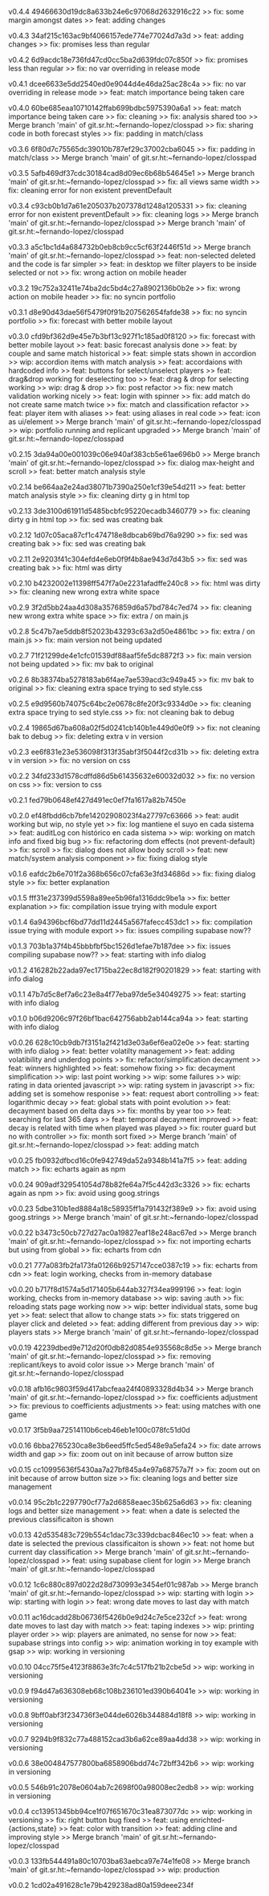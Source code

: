 v0.4.4 49466630d19dc8a633b24e6c97068d2632916c22
    >> fix: some margin amongst dates
    >> feat: adding changes


v0.4.3 34af215c163ac9bf4066157ede774e77024d7a3d
    >> feat: adding changes
    >> fix: promises less than regular


v0.4.2 6d9acdc18e736fd47cd0cc5ba2d639fdc07c850f
    >> fix: promises less than regular
    >> fix: no var overriding in release mode


v0.4.1 dcee6633e5dd2540ed0e9044d4e46da25ac28c4a
    >> fix: no var overriding in release mode
    >> feat: match importance being taken care


v0.4.0 60be685eaa10710142ffab699bdbc5975390a6a1
    >> feat: match importance being taken care
    >> fix: cleaning
    >> fix: analysis shared too
    >> Merge branch 'main' of git.sr.ht:~fernando-lopez/closspad
    >> fix: sharing code in both forecast styles
    >> fix: padding in match/class


v0.3.6 6f80d7c75565dc39010b787ef29c37002cba6045
    >> fix: padding in match/class
    >> Merge branch 'main' of git.sr.ht:~fernando-lopez/closspad


v0.3.5 5afb469df37cdc30184cad8d09ec6b68b54645e1
    >> Merge branch 'main' of git.sr.ht:~fernando-lopez/closspad
    >> fix: all views same width
    >> fix: cleaning error for non existent preventDefault


v0.3.4 c93cb0b1d7a61e205037b207378d1248a1205331
    >> fix: cleaning error for non existent preventDefault
    >> fix: cleaning logs
    >> Merge branch 'main' of git.sr.ht:~fernando-lopez/closspad
    >> Merge branch 'main' of git.sr.ht:~fernando-lopez/closspad


v0.3.3 a5c1bc1d4a684732b0eb8cb9cc5cf63f2446f51d
    >> Merge branch 'main' of git.sr.ht:~fernando-lopez/closspad
    >> feat: non-selected deleted and the code is far simpler
    >> feat: in desktop we filter players to be inside selected or not
    >> fix: wrong action on mobile header


v0.3.2 19c752a32411e74ba2dc5bd4c27a8902136b0b2e
    >> fix: wrong action on mobile header
    >> fix: no syncin portfolio


v0.3.1 d8e90d43dae56f5479f0f91b207562654fafde38
    >> fix: no syncin portfolio
    >> fix: forecast with better mobile layout


v0.3.0 cfd9bf362d9e45e7b3bf13c927f1c185ad0f8120
    >> fix: forecast with better mobile layout
    >> feat: basic forecast analysis done
    >> feat: by couple and same match historical
    >> feat: simple stats shown in accordion
    >> wip: accordion items with match analysis
    >> feat: accordaions with hardcoded info
    >> feat: buttons for select/unselect players
    >> feat: drag&drop working for deselecting too
    >> feat: drag & drop for selecting working
    >> wip: drag & drop
    >> fix: post refactor
    >> fix: new match validation working nicely
    >> feat: login with spinner
    >> fix: add match do not create same match twice
    >> fix: match and classification refactor
    >> feat: player item with aliases
    >> feat: using aliases in real code
    >> feat: icon as ui/element
    >> Merge branch 'main' of git.sr.ht:~fernando-lopez/closspad
    >> wip: portfolio running and replicant upgraded
    >> Merge branch 'main' of git.sr.ht:~fernando-lopez/closspad


v0.2.15 3da94a00e001039c06e940af383cb5e61ae696b0
    >> Merge branch 'main' of git.sr.ht:~fernando-lopez/closspad
    >> fix: dialog max-height and scroll
    >> feat: better match analysis style


v0.2.14 be664aa2e24ad38071b7390a250e1cf39e54d211
    >> feat: better match analysis style
    >> fix: cleaning dirty g in html top


v0.2.13 3de3100d61911d5485bcbfc95220ecadb3460779
    >> fix: cleaning dirty g in html top
    >> fix: sed was creating bak


v0.2.12 1d07c05aca87cf1c474718e8dbcab69bd76a9290
    >> fix: sed was creating bak
    >> fix: sed was creating bak


v0.2.11 2e9203f41c304efd4e6eb0f9f4b8ae943d7d43b5
    >> fix: sed was creating bak
    >> fix: html was dirty


v0.2.10 b4232002e11398ff547f7a0e2231afadffe240c8
    >> fix: html was dirty
    >> fix: cleaning new wrong extra white space


v0.2.9 3f2d5bb24aa4d308a3576859d6a57bd784c7ed74
    >> fix: cleaning new wrong extra white space
    >> fix: extra / on main.js


v0.2.8 5c47b7ae5ddb8f52023b43293c63a2d50e4861bc
    >> fix: extra / on main.js
    >> fix: main version not being updated


v0.2.7 71f21299de4e1cfc01539df88aaf5fe5dc8872f3
    >> fix: main version not being updated
    >> fix: mv bak to original


v0.2.6 8b38374ba5278183ab6f4ae7ae539acd3c949a45
    >> fix: mv bak to original
    >> fix: cleaning extra space trying to sed style.css


v0.2.5 e9d9560b74075c64bc2e0678c8fe20f3c9334d0e
    >> fix: cleaning extra space trying to sed style.css
    >> fix: not cleaning bak to debug


v0.2.4 19865d67ba608a02f5d0241cb140b1e449d0e0f9
    >> fix: not cleaning bak to debug
    >> fix: deleting extra v in version


v0.2.3 ee6f831e23e536098f313f35abf3f5044f2cd31b
    >> fix: deleting extra v in version
    >> fix: no version on css


v0.2.2 34fd233d1578cdffd86d5b61435632e60032d032
    >> fix: no version on css
    >> fix: version to css


v0.2.1 fed79b0648ef427d491ec0ef7fa1617a82b7450e

v0.2.0 ef48fbdd6cb7bfe14202908023f4a27797c63666
    >> feat: audit working but wip, no style yet
    >> fix: log mantiene el suyo en cada sistema
    >> feat: auditLog con histórico en cada sistema
    >> wip: working on match info and fixed big bug
    >> fix: refactoring dom effects (not prevent-default)
    >> fix: scroll
    >> fix: dialog does not allow body scroll
    >> feat: new match/system analysis component
    >> fix: fixing dialog style


v0.1.6 eafdc2b6e701f2a368b656c07cfa63e3fd34686d
    >> fix: fixing dialog style
    >> fix: better explanation


v0.1.5 fff31e237399d5598a89ee5b96fa1316ddc9be1a
    >> fix: better explanation
    >> fix: compilation issue trying with module export


v0.1.4 6a94396bcf6bd77dd11d2445a567fafecc453dc1
    >> fix: compilation issue trying with module export
    >> fix: issues compiling supabase now??


v0.1.3 703b1a37f4b45bbbfbf5bc1526d1efae7b187dee
    >> fix: issues compiling supabase now??
    >> feat: starting with info dialog


v0.1.2 416282b22ada97ec1715ba22ec8d182f90201829
    >> feat: starting with info dialog


v0.1.1 47b7d5c8ef7a6c23e8a4f77eba97de5e34049275
    >> feat: starting with info dialog


v0.1.0 b06d9206c97f26bf1bac642756abb2ab144ca94a
    >> feat: starting with info dialog


v0.0.26 628c10cb9db7f3151a2f421d3e03a6ef6ea02e0e
    >> feat: starting with info dialog
    >> feat: better volatilty management
    >> feat: adding volatibility and underdog points
    >> fix: refactor/simplification decayment
    >> feat: winners highlighted
    >> feat: somehow fixing
    >> fix: decayment simplification
    >> wip: last point working
    >> wip: some failures
    >> wip: rating in data oriented javascript
    >> wip: rating system in javascript
    >> fix: adding set is somehow responise
    >> feat: request abort controlling
    >> feat: logarithmic decay
    >> feat: global stats with point evolution
    >> feat: decayment based on delta days
    >> fix: months by year too
    >> feat: searching for last 365 days
    >> feat: temporal decayment improved
    >> feat: decay  is related with time when played was played
    >> fix: router guard but no with controller
    >> fix: month sort fixed
    >> Merge branch 'main' of git.sr.ht:~fernando-lopez/closspad
    >> feat: adding match


v0.0.25 fb0932dfbcd16c0fe942749da52a9348b141a7f5
    >> feat: adding match
    >> fix: echarts again as npm


v0.0.24 909adf329541054d78b82fe64a7f5c442d3c3326
    >> fix: echarts again as npm
    >> fix: avoid using goog.strings


v0.0.23 5dbe310b1ed8884a18c58935ff1a791432f389e9
    >> fix: avoid using goog.strings
    >> Merge branch 'main' of git.sr.ht:~fernando-lopez/closspad


v0.0.22 b3473c50cb727d27ac0a19827eaf18e248ac67ed
    >> Merge branch 'main' of git.sr.ht:~fernando-lopez/closspad
    >> fix: not importing echarts but using from global
    >> fix: echarts from cdn


v0.0.21 777a083fb2fa173fa01266b9257147cce0387c19
    >> fix: echarts from cdn
    >> feat: login working, checks from in-memory database


v0.0.20 b717f8d1574a5d171405b644ab327f34ea999196
    >> feat: login working, checks from in-memory database
    >> wip: saving :auth
    >> fix: reloading stats page working now
    >> wip: better individual stats, some bug yet
    >> feat: select that allow to change stats
    >> fix: stats triggered on player click and deleted
    >> feat: adding different from previous day
    >> wip: players stats
    >> Merge branch 'main' of git.sr.ht:~fernando-lopez/closspad


v0.0.19 42239dbed9e712d20f0db82d0854e935568c8d5e
    >> Merge branch 'main' of git.sr.ht:~fernando-lopez/closspad
    >> fix: removing :replicant/keys to avoid color issue
    >> Merge branch 'main' of git.sr.ht:~fernando-lopez/closspad


v0.0.18 afb16c9803f59d417abcfeaa24f40893328d4b34
    >> Merge branch 'main' of git.sr.ht:~fernando-lopez/closspad
    >> fix: coefficients adjustment
    >> fix: previous to coefficients adjustments
    >> feat: using matches with one game


v0.0.17 3f5b9aa72514110b6ceb46eb1e100c078fc51d0d

v0.0.16 6bba2765230ca8e3b6eed5ffc5ed548e9a5efa24
    >> fix: date arrows width and gap
    >> fix: zoom out on init because of arrow button size


v0.0.15 cc10995636f5430aa7a27bf845a4e97a68757a7f
    >> fix: zoom out on init because of arrow button size
    >> fix: cleaning logs and better size management


v0.0.14 95c2b1c2297790cf77a2d6858eaec35b625a6d63
    >> fix: cleaning logs and better size management
    >> feat: when a date is selected the previous classificaiton is shown


v0.0.13 42d535483c729b554c1dac73c339dcbac846ec10
    >> feat: when a date is selected the previous classificaiton is shown
    >> feat: not home but current day classification
    >> Merge branch 'main' of git.sr.ht:~fernando-lopez/closspad
    >> feat: using supabase client for login
    >> Merge branch 'main' of git.sr.ht:~fernando-lopez/closspad


v0.0.12 1c6c880c897d022d28d730993e3454ef01c987ab
    >> Merge branch 'main' of git.sr.ht:~fernando-lopez/closspad
    >> wip: starting with login
    >> wip: starting with login
    >> feat: wrong date moves to last day with match


v0.0.11 ac16dcadd28b06736f5426b0e9d24c7e5ce232cf
    >> feat: wrong date moves to last day with match
    >> feat: taping indexes
    >> wip: printing player order
    >> wip: players are animated, no sense for now
    >> feat: supabase strings into config
    >> wip: animation working in toy example with gsap
    >> wip: working in versioning


v0.0.10 04cc75f5e4123f8863e3fc7c4c517fb21b2cbe5d
    >> wip: working in versioning


v0.0.9 f94d47a636308eb68c108b236101ed390b64041e
    >> wip: working in versioning


v0.0.8 9bff0abf3f234736f3e044de6026b344884d18f8
    >> wip: working in versioning


v0.0.7 9294b9f832c77a488152cad3b6a62ce89aa4dd38
    >> wip: working in versioning


v0.0.6 38e004847577800ba6858906bdd74c72bff342b6
    >> wip: working in versioning


v0.0.5 546b91c2078e0604ab7c2698f00a98008ec2edb8
    >> wip: working in versioning


v0.0.4 cc13951345bb94ce1f07f651670c31ea873077dc
    >> wip: working in versioning
    >> fix: right button bug fixed
    >> feat: using enrichted-{actions,state}
    >> feat: color with transition
    >> feat: adding cline and improving style
    >> Merge branch 'main' of git.sr.ht:~fernando-lopez/closspad


v0.0.3 133fb544491a80c10703ba63aebca97e74e1fe08
    >> Merge branch 'main' of git.sr.ht:~fernando-lopez/closspad
    >> wip: production


v0.0.2 1cd02a491628c1e79b429238ad80a159deee234f

